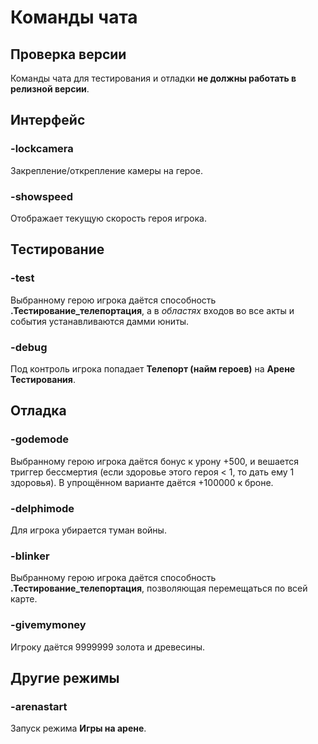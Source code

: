 # Команды чата

## Проверка версии
Команды чата для тестирования и отладки **не должны работать в релизной версии**.

## Интерфейс

### -lockcamera
Закрепление/открепление камеры на герое.

### -showspeed
Отображает текущую скорость героя игрока.

## Тестирование
### -test
Выбранному герою игрока даётся способность **.Тестирование_телепортация**, а в *областях* входов во все акты и события устанавливаются дамми юниты.

### -debug
Под контроль игрока попадает **Телепорт (найм героев)** на **Арене Тестирования**.

## Отладка
### -godemode
Выбранному герою игрока даётся бонус к урону +500, и вешается триггер бессмертия (если здоровье этого героя < 1, то дать ему 1 здоровья). В упрощённом варианте даётся +100000 к броне.

### -delphimode
Для игрока убирается туман войны.

### -blinker
Выбранному герою игрока даётся способность **.Тестирование_телепортация**, позволяющая перемещаться по всей карте.

### -givemymoney
Игроку даётся 9999999 золота и древесины.

## Другие режимы

### -arenastart
Запуск режима **Игры на арене**.